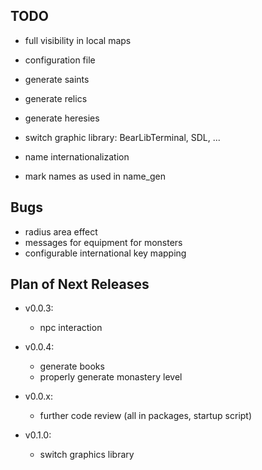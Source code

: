 ## TODO
- full visibility in local maps

- configuration file
- generate saints
- generate relics
- generate heresies

+ switch graphic library:
	BearLibTerminal, SDL, ...

+ name internationalization

- mark names as used in name_gen


## Bugs
+ radius area effect
+ messages for equipment for monsters
+ configurable international key mapping


## Plan of Next Releases

- v0.0.3:
	- npc interaction


- v0.0.4:
	- generate books
	- properly generate monastery level


- v0.0.x:
	- further code review (all in packages, startup script)


- v0.1.0:
	- switch graphics library

